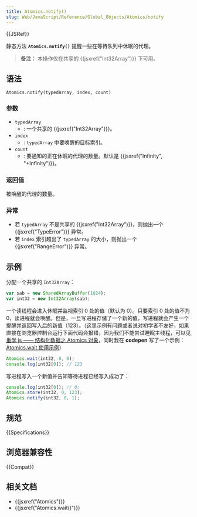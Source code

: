 ```yaml
---
title: Atomics.notify()
slug: Web/JavaScript/Reference/Global_Objects/Atomics/notify
---
```


{{JSRef}}

静态方法 **`Atomics.notify()`** 提醒一些在等待队列中休眠的代理。

> **备注：** 本操作仅在共享的 {{jsxref("Int32Array")}} 下可用。

## 语法

```plain
Atomics.notify(typedArray, index, count)
```

### 参数

- `typedArray`
  - : 一个共享的 {{jsxref("Int32Array")}}。
- `index`
  - : `typedArray` 中要唤醒的目标索引。
- `count`
  - : 要通知的正在休眠的代理的数量。默认是 {{jsxref("Infinity", "+Infinity")}}。

### 返回值

被唤醒的代理的数量。

### 异常

- 若 `typedArray` 不是共享的 {{jsxref("Int32Array")}}，则抛出一个 {{jsxref("TypeError")}} 异常。
- 若 `index` 索引超出了 `typedArray` 的大小，则抛出一个 {{jsxref("RangeError")}} 异常。

## 示例

分配一个共享的 `Int32Array`：

```js
var sab = new SharedArrayBuffer(1024);
var int32 = new Int32Array(sab);
```

一个读线程会进入休眠并监视索引 0 处的值（默认为 0）。只要索引 0 处的值不为 0，读进程就会唤醒。但是，一旦写进程存储了一个新的值，写进程就会产生一个提醒并返回写入后的新值（123）。（这里示例有问题或者说对初学者不友好，如果直接在浏览器控制台运行下面代码会报错，因为我们不能尝试睡眠主线程，可以见 [重学 js —— 结构化数据之 Atomics 对象](https://github.com/lizhongzhen11/lizz-blog/issues/125#notice)，同时我在 **codepen** 写了一个示例：[Atomics.wait 使用示例](https://codepen.io/lizhongzhen11/project/editor/AmzyaY#)）

```js
Atomics.wait(int32, 0, 0);
console.log(int32[0]); // 123
```

写进程写入一个新值并告知等待进程已经写入成功了：

```js
console.log(int32[0]); // 0;
Atomics.store(int32, 0, 123);
Atomics.notify(int32, 0, 1);
```

## 规范

{{Specifications}}

## 浏览器兼容性

{{Compat}}

## 相关文档

- {{jsxref("Atomics")}}
- {{jsxref("Atomics.wait()")}}
